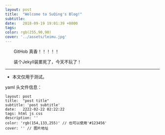 ```yaml
---
layout: post
title:  "Welcome to SuQing's Blog!"
subtitle:
date:   2018-09-19 19:01:39 +0800
tags:
color: rgb(255,90,90)
cover: '../assets/leimu.jpg'
---
```



　　GitHob 真香！！！！！

　　装个Jekyll装累死了，今天不玩了！


<hr>

- 本文仅用于测试。

yaml 头文件信息：
```
layout: post
title:  "post title"
subtitle: 'post subtitle'
date:   2222-02-22 02:22:22
tags: html js css
description: ''
color: 'rgb(154,133,255)' // 也可以使用'#123456'
cover: '' // 图片地址
```



